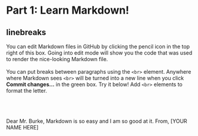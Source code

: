 <!-- Nice job finding this! This is a comment. Putting text inside the symbols on the left and right tells Markdown to ignore it and not display it. Seems like a good place to hide a flag in part 3! -->
# Part 1: Learn Markdown!

## linebreaks
You can edit Markdown files in GitHub by clicking the pencil icon in the top right of this box. Going into edit mode will show you the code that was used to render the nice-looking Markdown file.
<br><br>
You can put breaks between paragraphs using the `<br>` element. Anywhere where Markdown sees `<br>` will be turned into a new line when you click <b>Commit changes...</b> in the green box. Try it below! Add `<br>` elements to format the letter.
<br><br><br><br>
<!-- Edit the Markdown code below! -->
Dear Mr. Burke, Markdown is so easy and I am so good at it. From, [YOUR NAME HERE]
<!-- Edit the Markdown code above! -->
